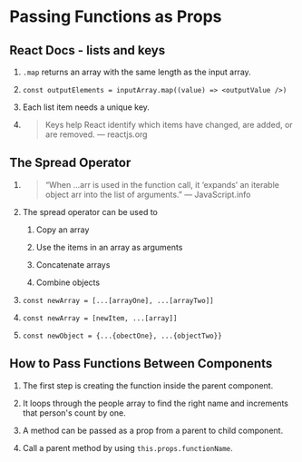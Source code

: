 # Passing Functions as Props

## React Docs - lists and keys

1. `.map` returns an array with the same length as the input array.

2. `const outputElements = inputArray.map((value) => <outputValue />)`

3. Each list item needs a unique key.

4. >Keys help React identify which items have changed, are added, or are removed. — reactjs.org

## The Spread Operator

1. >“When ...arr is used in the function call, it ‘expands’ an iterable object arr into the list of arguments.” — JavaScript.info

2. The spread operator can be used to

    1. Copy an array

    2. Use the items in an array as arguments

    3. Concatenate arrays

    4. Combine objects

3. `const newArray = [...[arrayOne], ...[arrayTwo]]`

4. `const newArray = [newItem, ...[array]]`

5. `const newObject = {...{obectOne}, ...{objectTwo}}`

## How to Pass Functions Between Components

1. The first step is creating the function inside the parent component.

2. It loops through the people array to find the right name and increments that person's count by one.

3. A method can be passed as a prop from a parent to child component.

4. Call a parent method by using `this.props.functionName`.